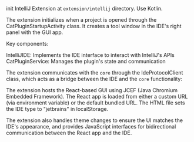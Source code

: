 init IntelliJ Extension at `extension/intellij` directory. Use Kotlin.

The extension initializes when a project is opened through the CatPluginStartupActivity class. It creates a tool window in the IDE's right panel with the GUI app. 

Key components:

IntelliJIDE: Implements the IDE interface to interact with IntelliJ's APIs
CatPluginService: Manages the plugin's state and communication 

The extension communicates with the `core` through the IdeProtocolClient class, which acts as a bridge between the IDE and the `core` functionality: 

The extension hosts the React-based GUI using JCEF (Java Chromium Embedded Framework). The React app is loaded from either a custom URL (via environment variable) or the default bundled URL. The HTML file sets the IDE type to "jetbrains" in localStorage. 

The extension also handles theme changes to ensure the UI matches the IDE's appearance, and provides JavaScript interfaces for bidirectional communication between the React app and the IDE.

